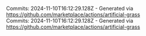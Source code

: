Commits: 2024-11-10T16:12:29.128Z - Generated via https://github.com/marketplace/actions/artificial-grass
<br>
Commits: 2024-11-10T16:12:29.128Z - Generated via https://github.com/marketplace/actions/artificial-grass
<br>
